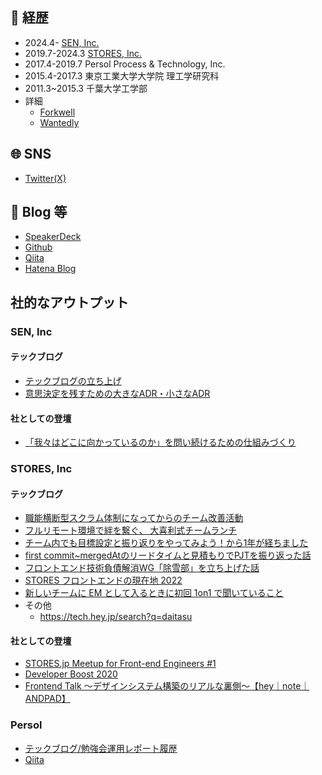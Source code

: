 <!--
**daitasu/daitasu** is a ✨ _special_ ✨ repository because its `README.md` (this file) appears on your GitHub profile.

Here are some ideas to get you started:

- 🔭 I’m currently working on ...
- 🌱 I’m currently learning ...
- 👯 I’m looking to collaborate on ...
- 🤔 I’m looking for help with ...
- 💬 Ask me about ...
- 📫 How to reach me: ...
- 😄 Pronouns: ...
- ⚡ Fun fact: ...
-->

## 🏢 経歴
- 2024.4- [SEN, Inc.](https://sencorp.co.jp/)
- 2019.7-2024.3 [STORES, Inc.](https://www.st.inc/)
- 2017.4-2019.7 Persol Process & Technology, Inc.
- 2015.4-2017.3 東京工業大学大学院 理工学研究科
- 2011.3~2015.3 千葉大学工学部
- 詳細
   - [Forkwell](https://portfolio.forkwell.com/@daitasu)
   - [Wantedly](https://www.wantedly.com/id/daitasu)

## 🌐 SNS
- [Twitter(X)](https://twitter.com/daitasu)

## 📓 Blog 等
- [SpeakerDeck](https://speakerdeck.com/daitasu)
- [Github](https://github.com/daitasu)
- [Qiita](https://qiita.com/daitasu)
- [Hatena Blog](https://daitasu.hatenablog.jp/)

## 社的なアウトプット
### SEN, Inc
#### テックブログ
- [テックブログの立ち上げ](https://productblog.sencorp.co.jp/entry/2024/11/27/153241)
- [意思決定を残すための大きなADR・小さなADR](https://productblog.sencorp.co.jp/entry/2024/12/05/134904)

#### 社としての登壇
- [「我々はどこに向かっているのか」を問い続けるための仕組みづくり](https://speakerdeck.com/daitasu/establishing-a-system-for-continuous-inquiry-about-where-we-are)

### STORES, Inc
#### テックブログ
- [職能横断型スクラム体制になってからのチーム改善活動](https://product.st.inc/entry/2020/10/05/110022)
- [フルリモート環境で絆を繋ぐ、 大喜利式チームランチ](https://product.st.inc/entry/2020/12/06/231435)
- [チーム内でも目標設定と振り返りをやってみよう！から1年が経ちました](https://product.st.inc/entry/2020/12/06/231435)
- [first commit~mergedAtのリードタイムと見積もりでPJTを振り返った話](https://product.st.inc/entry/2021/12/14/134139)
- [フロントエンド技術負債解消WG「除雪部」を立ち上げた話](https://product.st.inc/entry/2022/08/02/124056)
- [STORES フロントエンドの現在地 2022](https://product.st.inc/entry/2022/12/08/151734)
- [新しいチームに EM として入るときに初回 1on1 で聞いていること](https://product.st.inc/entry/2023/10/25/112158)
- その他
   - https://tech.hey.jp/search?q=daitasu
#### 社としての登壇
- [STORES.jp Meetup for Front-end Engineers #1](https://hey.connpass.com/event/143246)
- [Developer Boost 2020](https://event.shoeisha.jp/devboost/20201212/session/2987)
-  [Frontend Talk 〜デザインシステム構築のリアルな裏側〜【hey｜note｜ANDPAD】](https://andpad.connpass.com/event/238368/)

### Persol
- [テックブログ/勉強会運用レポート履歴](https://persol-pt.github.io/categories/%E8%97%A4%E4%BA%95-%E5%A4%A7%E7%A5%90daitasu/)
- [Qiita](https://qiita.com/daitasu)
